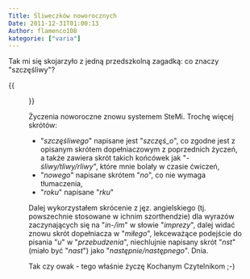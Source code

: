 ```yaml
---
Title: Śliweczków noworocznych
Date: 2011-12-31T01:00:13
Author: flamenco108
kategorie: ["varia"]
---
```


Tak mi się skojarzyło z jedną przedszkolną zagadką: co znaczy
"szczęśliwy"?

<!--
![](szczesli_nogo_ro_2012.png)

Szczęśliwego Nowego Roku!
Wspaniałej imprezy
i miłego przebudzenia
następnego dnia
-->

{{<figure src="szczesli_nogo_ro_2012.png" title="Szczęśliwego Nowego Roku! Wspaniałej imprezy i miłego przebudzenia następnego dnia">}}


Życzenia noworoczne znowu systemem SteMi. Trochę więcej skrótów:

- "*szczęśliwego*" napisane jest "*szczęś\_o*", co zgodne jest z
opisanym skrótem dopełniaczowym z poprzednich życzeń, a także zawiera
skrót takich końcówek jak "*-śliwy/tliwy/rliwy*", które mnie bolały w
czasie ćwiczeń,
- "*nowego*" napisane skrótem "*no*", co nie wymaga tłumaczenia,
- "*roku*" napisane "*rku*"

Dalej wykorzystałem skrócenie z jęz. angielskiego (tj. powszechnie
stosowane w ichnim szorthendzie) dla wyrazów zaczynających się na
"*in-/im*" w słowie "*imprezy*", dalej widać znowu skrót dopełniacza w
"*miłego*", lekceważące podejście do pisania "*u*" w "*przebudzenia*",
niechlujnie napisany skrót "*nst*" (miało być "*nast*") jako
"*następnie/następnego*". Dnia.

Tak czy owak - tego właśnie życzę Kochanym Czytelnikom ;-)
